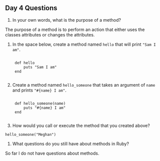 ## Day 4 Questions

1. In your own words, what is the purpose of a method?

The purpose of a method is to perform an action that either uses the classes attributes or changes the attributes.

1. In the space below, create a method named `hello` that will print `"Sam I am"`.

    <code>
    def hello
        puts "Sam I am"
    end
    </code>

1. Create a method named `hello_someone` that takes an argument of `name` and prints `"#{name} I am"`.

    <code>
    def hello_someone(name)
        puts "#{name} I am"
    end
    </code>

1. How would you call or execute the method that you created above?

<code>hello_someone("Meghan")</code>

1. What questions do you still have about methods in Ruby?

So far I do not have questions about methods.

